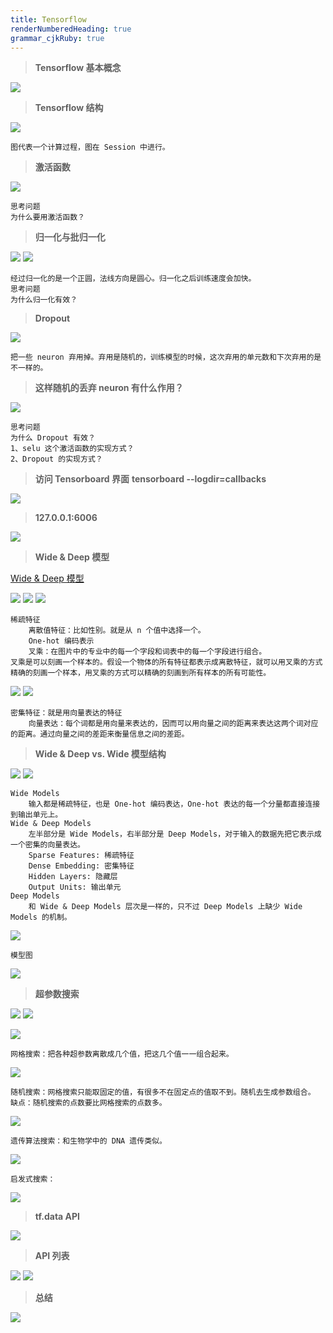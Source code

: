 ```yaml
---
title: Tensorflow
renderNumberedHeading: true
grammar_cjkRuby: true
---
```


>**Tensorflow 基本概念**

![](./images/1578624929208.png)

>**Tensorflow 结构**

![](./images/1578625153945.png)
```
图代表一个计算过程，图在 Session 中进行。
```

>**激活函数**

![](./images/1578971669536.png)

```
思考问题
为什么要用激活函数？
```

>**归一化与批归一化**

![](./images/1578971870671.png)
![](./images/1578971975863.png)

```
经过归一化的是一个正圆，法线方向是圆心。归一化之后训练速度会加快。
思考问题
为什么归一化有效？
```

>**Dropout**

![](./images/1578972047777.png)
```
把一些 neuron 弃用掉。弃用是随机的，训练模型的时候，这次弃用的单元数和下次弃用的是不一样的。
```
>**这样随机的丢弃 neuron 有什么作用？**

![](./images/1578972188724.png)
```
思考问题
为什么 Dropout 有效？
1、selu 这个激活函数的实现方式？
2、Dropout 的实现方式？
```

>**访问 Tensorboard 界面**
>**tensorboard --logdir=callbacks**

![](./images/1579007088641.png)

>**127.0.0.1:6006**

![](./images/1579007156239.png)

>**Wide & Deep 模型**

[Wide & Deep 模型](https://arxiv.org/pdf/1606.07792v1.pdf)

![](./images/1579237533292.png)
![](./images/1579237691122.png)
![](./images/1579237736197.png)
```
稀疏特征
	离散值特征：比如性别。就是从 n 个值中选择一个。
	One-hot 编码表示
	叉乘：在图片中的专业中的每一个字段和词表中的每一个字段进行组合。
叉乘是可以刻画一个样本的。假设一个物体的所有特征都表示成离散特征，就可以用叉乘的方式精确的刻画一个样本，用叉乘的方式可以精确的刻画到所有样本的所有可能性。
```
![](./images/1579237927339.png)
![](./images/1579237962200.png)
```
密集特征：就是用向量表达的特征
	向量表达：每个词都是用向量来表达的，因而可以用向量之间的距离来表达这两个词对应的距离。通过向量之间的差距来衡量信息之间的差距。
```

>**Wide & Deep vs. Wide 模型结构**

![](./images/1579238027692.png)
![](./images/1579238346267.png)
```
Wide Models
	输入都是稀疏特征，也是 One-hot 编码表达，One-hot 表达的每一个分量都直接连接到输出单元上。
Wide & Deep Models
	左半部分是 Wide Models，右半部分是 Deep Models，对于输入的数据先把它表示成一个密集的向量表达。
	Sparse Features: 稀疏特征
	Dense Embedding: 密集特征
	Hidden Layers: 隐藏层
	Output Units: 输出单元
Deep Models
	和 Wide & Deep Models 层次是一样的，只不过 Deep Models 上缺少 Wide Models 的机制。
```
![](./images/1579238433076.png)
```
模型图
```
![](./images/1579238459307.png)

>**超参数搜索**

![](./images/1579266430970.png)
![](./images/1579266474318.png)

![](./images/1579266926753.png)
```
网格搜索：把各种超参数离散成几个值，把这几个值一一组合起来。
```
![](./images/1579267136636.png)
```
随机搜索：网格搜索只能取固定的值，有很多不在固定点的值取不到。随机去生成参数组合。
缺点：随机搜索的点数要比网格搜索的点数多。
```
![](./images/1579267267468.png)
```
遗传算法搜索：和生物学中的 DNA 遗传类似。
```
![](./images/1579267402257.png)
```
启发式搜索：
```

![](./images/1579267433846.png)

>**tf.data API**

![](./images/1580397787628.png)

>**API 列表**

![](./images/1580397860887.png)
![](./images/1580397901797.png)

>**总结**

![](./images/1580738992331.png)